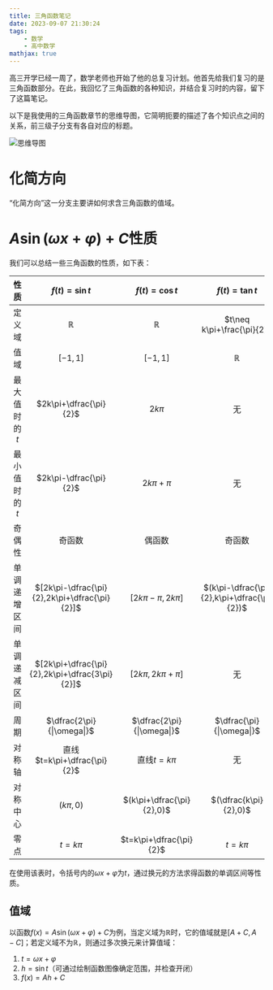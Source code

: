 ```yaml
---
title: 三角函数笔记
date: 2023-09-07 21:30:24
tags:
    - 数学
    - 高中数学
mathjax: true
---
```


高三开学已经一周了，数学老师也开始了他的总复习计划。他首先给我们复习的是三角函数部分。在此，我回忆了三角函数的各种知识，并结合复习时的内容，留下了这篇笔记。

以下是我使用的三角函数章节的思维导图，它简明扼要的描述了各个知识点之间的关系，前三级子分支有各自对应的标题。

![思维导图](mindmap.png)

# 化简方向
“化简方向”这一分支主要讲如何求含三角函数的值域。

# $A\sin(\omega x+\varphi)+C$性质
我们可以总结一些三角函数的性质，如下表：

| 性质 | $f(t)=\sin t$ | $f(t)=\cos t$ | $f(t)=\tan t$ | $f(t)=\cot t$ |
|:----:|:-------------:|:-------------:|:-------------:| :-----------: |
| 定义域 | $\mathbb{R}$ | $\mathbb{R}$ | $t\neq k\pi+\frac{\pi}{2}$ | $t\neq k\pi$ |
| 值域 | $[-1,1]$ | $[-1,1]$ | $\mathbb{R}$ | $\mathbb{R}$ |
| 最大值时的$t$ | $2k\pi+\dfrac{\pi}{2}$ | $2k\pi$ | 无 | 无 |
| 最小值时的$t$ | $2k\pi-\dfrac{\pi}{2}$ | $2k\pi+\pi$ | 无 | 无 |
| 奇偶性 | 奇函数 | 偶函数 | 奇函数 | 奇函数 |
| 单调递增区间 | $[2k\pi-\dfrac{\pi}{2},2k\pi+\dfrac{\pi}{2}]$ | $[2k\pi-\pi,2k\pi]$ | $(k\pi-\dfrac{\pi}{2},k\pi+\dfrac{\pi}{2})$ | 无 |
| 单调递减区间 | $[2k\pi+\dfrac{\pi}{2},2k\pi+\dfrac{3\pi}{2}]$ | $[2k\pi,2k\pi+\pi]$ | 无 | $(k\pi,k\pi+\pi)$ |
| 周期 | $\dfrac{2\pi}{\|\omega\|}$ | $\dfrac{2\pi}{\|\omega\|}$ | $\dfrac{\pi}{\|\omega\|}$ | $\dfrac{\pi}{\|\omega\|}$ |
| 对称轴 | 直线$t=k\pi+\dfrac{\pi}{2}$ | 直线$t=k\pi$ | 无 | 无 |
| 对称中心 | $(k\pi,0)$ | $(k\pi+\dfrac{\pi}{2},0)$ | $(\dfrac{k\pi}{2},0)$ | $(\dfrac{k\pi}{2},0)$ |
| 零点 | $t=k\pi$ | $t=k\pi+\dfrac{\pi}{2}$ | $t=k\pi$ | $t=k\pi+\pi$ |

在使用该表时，令括号内的$\omega x+\varphi$为$t$，通过换元的方法求得函数的单调区间等性质。

## 值域
以函数$f(x)=A\sin(\omega x+\varphi)+C$为例，当定义域为$\mathbb{R}$时，它的值域就是$[A+C, A-C]$；若定义域不为$\mathbb{R}$，则通过多次换元来计算值域：

1. $t=\omega x+\varphi$
2. $h=\sin t$（可通过绘制函数图像确定范围，并检查开闭）
3. $f(x)=Ah+C$
